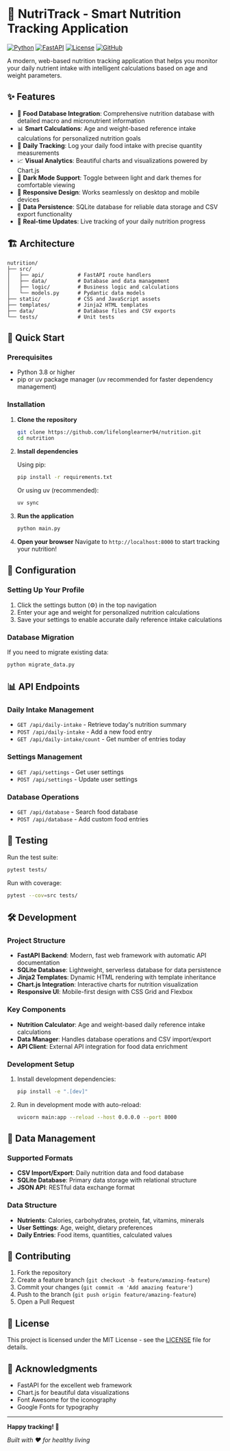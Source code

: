 # 🥗 NutriTrack - Smart Nutrition Tracking Application

[![Python](https://img.shields.io/badge/Python-3.8+-blue.svg)](https://www.python.org/downloads/)
[![FastAPI](https://img.shields.io/badge/FastAPI-0.100+-green.svg)](https://fastapi.tiangolo.com/)
[![License](https://img.shields.io/badge/License-MIT-yellow.svg)](LICENSE)
[![GitHub](https://img.shields.io/badge/GitHub-lifelonglearner94%2Fnutrition-black.svg)](https://github.com/lifelonglearner94/nutrition)

A modern, web-based nutrition tracking application that helps you monitor your daily nutrient intake with intelligent calculations based on age and weight parameters.

## ✨ Features

- 🍎 **Food Database Integration**: Comprehensive nutrition database with detailed macro and micronutrient information
- 📊 **Smart Calculations**: Age and weight-based reference intake calculations for personalized nutrition goals
- 🎯 **Daily Tracking**: Log your daily food intake with precise quantity measurements
- 📈 **Visual Analytics**: Beautiful charts and visualizations powered by Chart.js
- 🌙 **Dark Mode Support**: Toggle between light and dark themes for comfortable viewing
- 📱 **Responsive Design**: Works seamlessly on desktop and mobile devices
- 💾 **Data Persistence**: SQLite database for reliable data storage and CSV export functionality
- 🔄 **Real-time Updates**: Live tracking of your daily nutrition progress

## 🏗️ Architecture

```
nutrition/
├── src/
│   ├── api/           # FastAPI route handlers
│   ├── data/          # Database and data management
│   ├── logic/         # Business logic and calculations
│   └── models.py      # Pydantic data models
├── static/            # CSS and JavaScript assets
├── templates/         # Jinja2 HTML templates
├── data/              # Database files and CSV exports
└── tests/             # Unit tests
```

## 🚀 Quick Start

### Prerequisites

- Python 3.8 or higher
- pip or uv package manager (uv recommended for faster dependency management)

### Installation

1. **Clone the repository**
   ```bash
   git clone https://github.com/lifelonglearner94/nutrition.git
   cd nutrition
   ```

2. **Install dependencies**

   Using pip:
   ```bash
   pip install -r requirements.txt
   ```

   Or using uv (recommended):
   ```bash
   uv sync
   ```

3. **Run the application**
   ```bash
   python main.py
   ```

4. **Open your browser**
   Navigate to `http://localhost:8000` to start tracking your nutrition!

## 🔧 Configuration

### Setting Up Your Profile

1. Click the settings button (⚙️) in the top navigation
2. Enter your age and weight for personalized nutrition calculations
3. Save your settings to enable accurate daily reference intake calculations

### Database Migration

If you need to migrate existing data:
```bash
python migrate_data.py
```

## 📊 API Endpoints

### Daily Intake Management
- `GET /api/daily-intake` - Retrieve today's nutrition summary
- `POST /api/daily-intake` - Add a new food entry
- `GET /api/daily-intake/count` - Get number of entries today

### Settings Management
- `GET /api/settings` - Get user settings
- `POST /api/settings` - Update user settings

### Database Operations
- `GET /api/database` - Search food database
- `POST /api/database` - Add custom food entries

## 🧪 Testing

Run the test suite:
```bash
pytest tests/
```

Run with coverage:
```bash
pytest --cov=src tests/
```

## 🛠️ Development

### Project Structure

- **FastAPI Backend**: Modern, fast web framework with automatic API documentation
- **SQLite Database**: Lightweight, serverless database for data persistence
- **Jinja2 Templates**: Dynamic HTML rendering with template inheritance
- **Chart.js Integration**: Interactive charts for nutrition visualization
- **Responsive UI**: Mobile-first design with CSS Grid and Flexbox

### Key Components

- **Nutrition Calculator**: Age and weight-based daily reference intake calculations
- **Data Manager**: Handles database operations and CSV import/export
- **API Client**: External API integration for food data enrichment

### Development Setup

1. Install development dependencies:
   ```bash
   pip install -e ".[dev]"
   ```

2. Run in development mode with auto-reload:
   ```bash
   uvicorn main:app --reload --host 0.0.0.0 --port 8000
   ```

## 📁 Data Management

### Supported Formats
- **CSV Import/Export**: Daily nutrition data and food database
- **SQLite Database**: Primary data storage with relational structure
- **JSON API**: RESTful data exchange format

### Data Structure
- **Nutrients**: Calories, carbohydrates, protein, fat, vitamins, minerals
- **User Settings**: Age, weight, dietary preferences
- **Daily Entries**: Food items, quantities, calculated values

## 🤝 Contributing

1. Fork the repository
2. Create a feature branch (`git checkout -b feature/amazing-feature`)
3. Commit your changes (`git commit -m 'Add amazing feature'`)
4. Push to the branch (`git push origin feature/amazing-feature`)
5. Open a Pull Request

## 📝 License

This project is licensed under the MIT License - see the [LICENSE](LICENSE) file for details.

## 🙏 Acknowledgments

- FastAPI for the excellent web framework
- Chart.js for beautiful data visualizations
- Font Awesome for the iconography
- Google Fonts for typography

---

**Happy tracking! 🌱**

*Built with ❤️ for healthy living*
